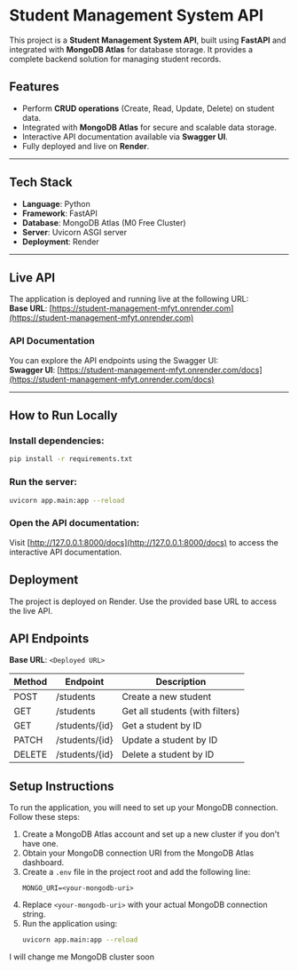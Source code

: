 # Student Management System API

This project is a **Student Management System API**, built using **FastAPI** and integrated with **MongoDB Atlas** for database storage. It provides a complete backend solution for managing student records.

## Features
- Perform **CRUD operations** (Create, Read, Update, Delete) on student data.
- Integrated with **MongoDB Atlas** for secure and scalable data storage.
- Interactive API documentation available via **Swagger UI**.
- Fully deployed and live on **Render**.

---

## Tech Stack
- **Language**: Python
- **Framework**: FastAPI
- **Database**: MongoDB Atlas (M0 Free Cluster)
- **Server**: Uvicorn ASGI server
- **Deployment**: Render

---

## Live API
The application is deployed and running live at the following URL:  
**Base URL**: [https://student-management-mfyt.onrender.com](https://student-management-mfyt.onrender.com)

### API Documentation
You can explore the API endpoints using the Swagger UI:  
**Swagger UI**: [https://student-management-mfyt.onrender.com/docs](https://student-management-mfyt.onrender.com/docs)

---

## How to Run Locally

### Install dependencies:

```bash
pip install -r requirements.txt
```

### Run the server:

```bash
uvicorn app.main:app --reload
```

### Open the API documentation:

Visit [http://127.0.0.1:8000/docs](http://127.0.0.1:8000/docs) to access the interactive API documentation.

## Deployment

The project is deployed on Render. Use the provided base URL to access the live API.


## API Endpoints

**Base URL**: `<Deployed URL>`

| Method | Endpoint       | Description                     |
| ------ | -------------- | ------------------------------- |
| POST   | /students      | Create a new student            |
| GET    | /students      | Get all students (with filters) |
| GET    | /students/{id} | Get a student by ID             |
| PATCH  | /students/{id} | Update a student by ID          |
| DELETE | /students/{id} | Delete a student by ID          |

## Setup Instructions

To run the application, you will need to set up your MongoDB connection. Follow these steps:

1. Create a MongoDB Atlas account and set up a new cluster if you don't have one.
2. Obtain your MongoDB connection URI from the MongoDB Atlas dashboard.
3. Create a `.env` file in the project root and add the following line:
   ```
   MONGO_URI=<your-mongodb-uri>
   ```
4. Replace `<your-mongodb-uri>` with your actual MongoDB connection string.
5. Run the application using:
   ```bash
   uvicorn app.main:app --reload
   ```

I will change me MongoDB cluster soon
